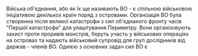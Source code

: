Війська об'єднання, або як їх ще називають ВО - є спільною військовою ініціативою декількох країн поряд з островами. Організація ВО була створенна після великої катастрофи з сил об'єднаного фронту часів "Першої катастрофи" для улаштування Периметру.
Вони організовують захист проти проривів монстрів, беруть участь у військових операціях на островах та надають військовий супровід для груп дослідників від держав - членів ВО. Однією з основних задач сил ВО є